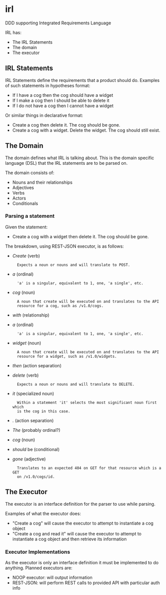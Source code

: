 # irl #

DDD supporting Integrated Requirements Language

IRL has:

* The IRL Statements
* The domain
* The executor

## IRL Statements ##

IRL Statements define the requirements that a product should do. Examples of
such statements in hypotheses format:

* If I have a cog then the cog should have a widget
* If I make a cog then I should be able to delete it
* If I do not have a cog then I cannot have a widget

Or similar things in declarative format:

* Create a cog then delete it. The cog should be gone.
* Create a cog with a widget. Delete the widget. The cog should still exist.

## The Domain ##

The domain defines what IRL is talking about. This is the domain specific 
language (DSL) that the IRL statements are to be parsed on.

The domain consists of:

* Nouns and their relationships
* Adjectives
* Verbs
* Actors
* Conditionals

### Parsing a statement ###

Given the statement:

* Create a cog with a widget then delete it. The cog should be gone.

The breakdown, using REST-JSON executor, is as follows:

* *Create* (verb)
  
        Expects a noun or nouns and will translate to POST.

* *a* (ordinal)
  
        'a' is a singular, equivalent to 1, one, 'a single', etc.

* *cog* (noun)

        A noun that create will be executed on and translates to the API
        resource for a cog, such as /v1.0/cogs.

* *with* (relationship)
* *a* (ordinal)
  
        'a' is a singular, equivalent to 1, one, 'a single', etc.

* *widget* (noun)

        A noun that create will be executed on and translates to the API
        resource for a widget, such as /v1.0/widgets.

* *then* (action separation)
* *delete* (verb)
  
        Expects a noun or nouns and will translate to DELETE.

* *it* (specialized noun)
  
        Within a statement 'it' selects the most significant noun first which
        is the cog in this case.

* *.* (action separation)
* *The* (probably ordinal?)
* *cog* (noun)
* *should* be (conditional)
* *gone* (adjective)
  
        Translates to an expected 404 on GET for that resource which is a GET
        on /v1.0/cogs/id.

## The Executor ##

The executor is an interface definition for the parser to use while parsing.

Examples of what the executor does:

* "Create a cog" will cause the executor to attempt to instantiate a cog
  object
* "Create a cog and read it" will cause the executor to attempt to instantiate
  a cog object and then retrieve its information

### Executor Implementations ###

As the executor is only an interface definition it must be implemented to do
anything. Planned executors are:

* NOOP executor: will output information
* REST-JSON: will perform REST calls to provided API with particular auth info
